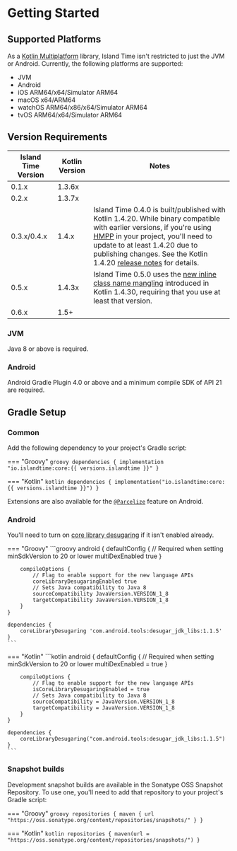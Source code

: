 # Getting Started

## Supported Platforms

As a [Kotlin Multiplatform](https://kotlinlang.org/docs/reference/multiplatform.html) library, Island Time isn't restricted to just the JVM or Android. Currently, the following platforms are supported:

- JVM
- Android
- iOS ARM64/x64/Simulator ARM64
- macOS x64/ARM64
- watchOS ARM64/x86/x64/Simulator ARM64
- tvOS ARM64/x64/Simulator ARM64

## Version Requirements

| Island Time Version | Kotlin Version | Notes |
| --- | --- | --- |
| 0.1.x | 1.3.6x |
| 0.2.x | 1.3.7x |
| 0.3.x/0.4.x | 1.4.x | Island Time 0.4.0 is built/published with Kotlin 1.4.20. While binary compatible with earlier versions, if you're using [HMPP](https://kotlinlang.org/docs/reference/mpp-share-on-platforms.html#share-code-on-similar-platforms) in your project, you'll need to update to at least 1.4.20 due to publishing changes. See the Kotlin 1.4.20 [release notes](https://blog.jetbrains.com/kotlin/2020/11/kotlin-1-4-20-released/) for details. |
| 0.5.x | 1.4.3x | Island Time 0.5.0 uses the [new inline class name mangling](https://kotlinlang.org/docs/whatsnew1430.html#improved-inline-classes) introduced in Kotlin 1.4.30, requiring that you use at least that version. |
| 0.6.x | 1.5+ |

### JVM

Java 8 or above is required.

### Android

Android Gradle Plugin 4.0 or above and a minimum compile SDK of API 21 are required.

## Gradle Setup

### Common

Add the following dependency to your project's Gradle script:

=== "Groovy"
    ```groovy
    dependencies {
        implementation "io.islandtime:core:{{ versions.islandtime }}"
    }
    ```

=== "Kotlin"
    ```kotlin
    dependencies {
        implementation("io.islandtime:core:{{ versions.islandtime }}")
    }
    ```

Extensions are also available for the [`@Parcelize`](extensions/parcelize.md) feature on Android.

### Android

You'll need to turn on [core library desugaring](https://developer.android.com/studio/preview/features#j8-desugar) if it isn't enabled already.

=== "Groovy"
    ```groovy
    android {
        defaultConfig {
            // Required when setting minSdkVersion to 20 or lower
            multiDexEnabled true
        }

        compileOptions {
            // Flag to enable support for the new language APIs
            coreLibraryDesugaringEnabled true
            // Sets Java compatibility to Java 8
            sourceCompatibility JavaVersion.VERSION_1_8
            targetCompatibility JavaVersion.VERSION_1_8
        }
    }

    dependencies {
        coreLibraryDesugaring 'com.android.tools:desugar_jdk_libs:1.1.5'
    }
    ```

=== "Kotlin"
    ```kotlin
    android {
        defaultConfig {
            // Required when setting minSdkVersion to 20 or lower
            multiDexEnabled = true
        }

        compileOptions {
            // Flag to enable support for the new language APIs
            isCoreLibraryDesugaringEnabled = true
            // Sets Java compatibility to Java 8
            sourceCompatibility = JavaVersion.VERSION_1_8
            targetCompatibility = JavaVersion.VERSION_1_8
        }
    }

    dependencies {
        coreLibraryDesugaring("com.android.tools:desugar_jdk_libs:1.1.5")
    }
    ```

### Snapshot builds

Development snapshot builds are available in the Sonatype OSS Snapshot Repository. To use one, you'll need to add that repository to your project's Gradle script:

=== "Groovy"
    ```groovy
    repositories {
        maven { url "https://oss.sonatype.org/content/repositories/snapshots/" }
    }
    ```

=== "Kotlin"
    ```kotlin
    repositories {
        maven(url = "https://oss.sonatype.org/content/repositories/snapshots/")
    }
    ```
